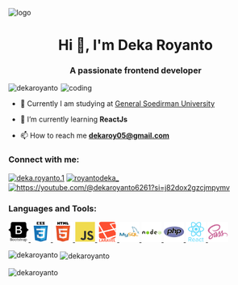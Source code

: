 ![logo](https://github.com/dekaroyanto/dekaroyanto/blob/main/bannergithub.png)
<h1 align="center">Hi 👋, I'm Deka Royanto</h1>
<h3 align="center">A passionate frontend developer</h3>

<img align="right" alt="coding" width="400" src="https://user-images.githubusercontent.com/55389276/140866485-8fb1c876-9a8f-4d6a-98dc-08c4981eaf70.gif">

<p align="left"> <img src="https://komarev.com/ghpvc/?username=dekaroyanto&label=Profile%20views&color=0e75b6&style=flat" alt="dekaroyanto" /> </p>

- 🔭 Currently I am studying at [General Soedirman University](https://unsoed.ac.id/id/beranda)

- 🌱 I’m currently learning **ReactJs**

- 📫 How to reach me **dekaroy05@gmail.com**

<h3 align="left">Connect with me:</h3>
<p align="left">
<a href="https://fb.com/deka.royanto.1" target="blank"><img align="center" src="https://raw.githubusercontent.com/rahuldkjain/github-profile-readme-generator/master/src/images/icons/Social/facebook.svg" alt="deka.royanto.1" height="30" width="40" /></a>
<a href="https://instagram.com/royantodeka_" target="blank"><img align="center" src="https://raw.githubusercontent.com/rahuldkjain/github-profile-readme-generator/master/src/images/icons/Social/instagram.svg" alt="royantodeka_" height="30" width="40" /></a>
<a href="https://www.youtube.com/c/https://youtube.com/@dekaroyanto6261?si=j82dox2gzcjmpymv" target="blank"><img align="center" src="https://raw.githubusercontent.com/rahuldkjain/github-profile-readme-generator/master/src/images/icons/Social/youtube.svg" alt="https://youtube.com/@dekaroyanto6261?si=j82dox2gzcjmpymv" height="30" width="40" /></a>
</p>

<h3 align="left">Languages and Tools:</h3>
<p align="left"> <a href="https://getbootstrap.com" target="_blank" rel="noreferrer"> <img src="https://raw.githubusercontent.com/devicons/devicon/master/icons/bootstrap/bootstrap-plain-wordmark.svg" alt="bootstrap" width="40" height="40"/> </a> <a href="https://www.w3schools.com/css/" target="_blank" rel="noreferrer"> <img src="https://raw.githubusercontent.com/devicons/devicon/master/icons/css3/css3-original-wordmark.svg" alt="css3" width="40" height="40"/> </a> <a href="https://www.w3.org/html/" target="_blank" rel="noreferrer"> <img src="https://raw.githubusercontent.com/devicons/devicon/master/icons/html5/html5-original-wordmark.svg" alt="html5" width="40" height="40"/> </a> <a href="https://developer.mozilla.org/en-US/docs/Web/JavaScript" target="_blank" rel="noreferrer"> <img src="https://raw.githubusercontent.com/devicons/devicon/master/icons/javascript/javascript-original.svg" alt="javascript" width="40" height="40"/> </a> <a href="https://laravel.com/" target="_blank" rel="noreferrer"> <img src="https://raw.githubusercontent.com/devicons/devicon/master/icons/laravel/laravel-plain-wordmark.svg" alt="laravel" width="40" height="40"/> </a> <a href="https://www.mysql.com/" target="_blank" rel="noreferrer"> <img src="https://raw.githubusercontent.com/devicons/devicon/master/icons/mysql/mysql-original-wordmark.svg" alt="mysql" width="40" height="40"/> </a> <a href="https://nodejs.org" target="_blank" rel="noreferrer"> <img src="https://raw.githubusercontent.com/devicons/devicon/master/icons/nodejs/nodejs-original-wordmark.svg" alt="nodejs" width="40" height="40"/> </a> <a href="https://www.php.net" target="_blank" rel="noreferrer"> <img src="https://raw.githubusercontent.com/devicons/devicon/master/icons/php/php-original.svg" alt="php" width="40" height="40"/> </a> <a href="https://reactjs.org/" target="_blank" rel="noreferrer"> <img src="https://raw.githubusercontent.com/devicons/devicon/master/icons/react/react-original-wordmark.svg" alt="react" width="40" height="40"/> </a> <a href="https://sass-lang.com" target="_blank" rel="noreferrer"> <img src="https://raw.githubusercontent.com/devicons/devicon/master/icons/sass/sass-original.svg" alt="sass" width="40" height="40"/> </a> </p>

<p><img align="left" src="https://github-readme-stats.vercel.app/api/top-langs?username=dekaroyanto&show_icons=true&locale=en&layout=compact" alt="dekaroyanto" /></p>

<p>&nbsp;<img align="center" src="https://github-readme-stats.vercel.app/api?username=dekaroyanto&show_icons=true&locale=en" alt="dekaroyanto" /></p>

<p><img align="center" src="https://github-readme-streak-stats.herokuapp.com/?user=dekaroyanto&" alt="dekaroyanto" /></p>
